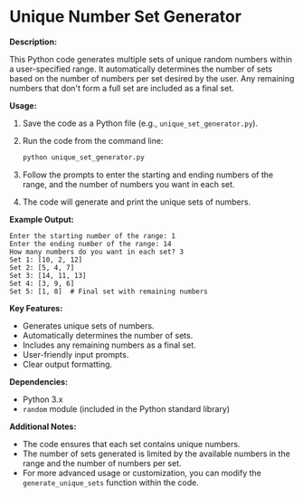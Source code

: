 # Unique Number Set Generator

**Description:**

This Python code generates multiple sets of unique random numbers within a user-specified range. It automatically determines the number of sets based on the number of numbers per set desired by the user. Any remaining numbers that don't form a full set are included as a final set.

**Usage:**

1. Save the code as a Python file (e.g., `unique_set_generator.py`).
2. Run the code from the command line:

   ```bash
   python unique_set_generator.py
   ```

3. Follow the prompts to enter the starting and ending numbers of the range, and the number of numbers you want in each set.
4. The code will generate and print the unique sets of numbers.

**Example Output:**

```
Enter the starting number of the range: 1
Enter the ending number of the range: 14
How many numbers do you want in each set? 3
Set 1: [10, 2, 12]
Set 2: [5, 4, 7]
Set 3: [14, 11, 13]
Set 4: [3, 9, 6]
Set 5: [1, 8]  # Final set with remaining numbers
```

**Key Features:**

- Generates unique sets of numbers.
- Automatically determines the number of sets.
- Includes any remaining numbers as a final set.
- User-friendly input prompts.
- Clear output formatting.

**Dependencies:**

- Python 3.x
- `random` module (included in the Python standard library)

**Additional Notes:**

- The code ensures that each set contains unique numbers.
- The number of sets generated is limited by the available numbers in the range and the number of numbers per set.
- For more advanced usage or customization, you can modify the `generate_unique_sets` function within the code.
